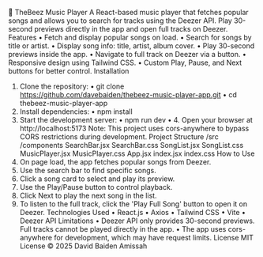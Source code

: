 🎵 TheBeez Music Player
A React-based music player that fetches popular songs and allows you to search for tracks using the Deezer API. Play 30-second previews directly in the app and open full tracks on Deezer.
Features
•	Fetch and display popular songs on load.
•	Search for songs by title or artist.
•	Display song info: title, artist, album cover.
•	Play 30-second previews inside the app.
•	Navigate to full track on Deezer via a button.
•	Responsive design using Tailwind CSS.
•	Custom Play, Pause, and Next buttons for better control.
Installation
1. Clone the repository:
•	git clone https://github.com/davebaiden/thebeez-music-player-app.git
•	cd thebeez-music-player-app
2. Install dependencies:
•	npm install
3. Start the development server:
•	npm run dev
•	4. Open your browser at http://localhost:5173
Note: This project uses cors-anywhere to bypass CORS restrictions during development.
Project Structure
/src
  /components
    SearchBar.jsx
    SearchBar.css
    SongList.jsx
    SongList.css
    MusicPlayer.jsx
    MusicPlayer.css
  App.jsx
  index.jsx
  index.css
How to Use
1.	On page load, the app fetches popular songs from Deezer.
2.	Use the search bar to find specific songs.
3.	Click a song card to select and play its preview.
4.	Use the Play/Pause button to control playback.
5.	Click Next to play the next song in the list.
6.	To listen to the full track, click the 'Play Full Song' button to open it on Deezer.
Technologies Used
•	React.js
•	Axios
•	Tailwind CSS
•	Vite
•	Deezer API
Limitations
•	Deezer API only provides 30-second previews. Full tracks cannot be played directly in the app.
•	The app uses cors-anywhere for development, which may have request limits.
License
MIT License © 2025 David Baiden Amissah
